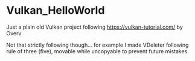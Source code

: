 # Vulkan_HelloWorld

Just a plain old Vulkan project following https://vulkan-tutorial.com/ by Overv

Not that strictly following though... for example I made VDeleter following rule
of three (five), movable while uncopyable to prevent future mistakes.
